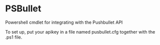 # PSBullet
Powershell cmdlet for integrating with the Pushbullet API

To set up, put your apikey in a file named pusbullet.cfg together with the .ps1 file.
